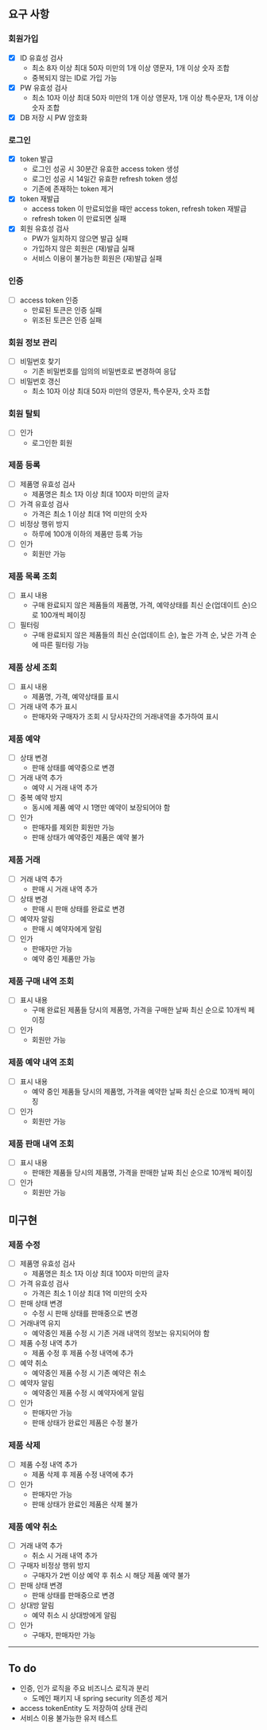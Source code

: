 ## 요구 사항

### 회원가입

- [x] ID 유효성 검사
    - 최소 8자 이상 최대 50자 미만의 1개 이상 영문자, 1개 이상 숫자 조합
    - 중복되지 않는 ID로 가입 가능
- [x] PW 유효성 검사
    - 최소 10자 이상 최대 50자 미만의 1개 이상 영문자, 1개 이상 특수문자, 1개 이상 숫자 조합
- [x] DB 저장 시 PW 암호화

### 로그인

- [x] token 발급
    - 로그인 성공 시 30분간 유효한 access token 생성
    - 로그인 성공 시 14일간 유효한 refresh token 생성
    - 기존에 존재하는 token 제거
- [x] token 재발급
    - access token 이 만료되었을 때만 access token, refresh token 재발급
    - refresh token 이 만료되면 실패
- [x] 회원 유효성 검사
    - PW가 일치하지 않으면 발급 실패
    - 가입하지 않은 회원은 (재)발급 실패
    - 서비스 이용이 불가능한 회원은 (재)발급 실패

### 인증

- [ ] access token 인증
    - 만료된 토큰은 인증 실패
    - 위조된 토큰은 인증 실패

### 회원 정보 관리

- [ ] 비밀번호 찾기
    - 기존 비밀번호를 임의의 비밀번호로 변경하여 응답
- [ ] 비밀번호 갱신
    - 최소 10자 이상 최대 50자 미만의 영문자, 특수문자, 숫자 조합

### 회원 탈퇴

- [ ] 인가
    - 로그인한 회원

### 제품 등록

- [ ] 제품명 유효성 검사
    - 제품명은 최소 1자 이상 최대 100자 미만의 글자
- [ ] 가격 유효성 검사
    - 가격은 최소 1 이상 최대 1억 미만의 숫자
- [ ] 비정상 행위 방지
    - 하루에 100개 이하의 제품만 등록 가능
- [ ] 인가
    - 회원만 가능

### 제품 목록 조회

- [ ] 표시 내용
    - 구매 완료되지 않은 제품들의 제품명, 가격, 예약상태를 최신 순(업데이트 순)으로 100개씩 페이징
- [ ] 필터링
    - 구매 완료되지 않은 제품들의 최신 순(업데이트 순), 높은 가격 순, 낮은 가격 순에 따른 필터링 가능

### 제품 상세 조회

- [ ] 표시 내용
    - 제품명, 가격, 예약상태를 표시
- [ ] 거래 내역 추가 표시
    - 판매자와 구매자가 조회 시 당사자간의 거래내역을 추가하여 표시

### 제품 예약

- [ ] 상태 변경
    - 판매 상태를 예약중으로 변경
- [ ] 거래 내역 추가
    - 예약 시 거래 내역 추가
- [ ] 중복 예약 방지
    - 동시에 제품 예약 시 1명만 예약이 보장되어야 함
- [ ] 인가
    - 판매자를 제외한 회원만 가능
    - 판매 상태가 예약중인 제품은 예약 불가

### 제품 거래

- [ ] 거래 내역 추가
    - 판매 시 거래 내역 추가
- [ ] 상태 변경
    - 판매 시 판매 상태를 완료로 변경
- [ ] 예약자 알림
    - 판매 시 예약자에게 알림
- [ ] 인가
    - 판매자만 가능
    - 예약 중인 제품만 가능

### 제품 구매 내역 조회

- [ ] 표시 내용
    - 구매 완료된 제품들 당시의 제품명, 가격을 구매한 날짜 최신 순으로 10개씩 페이징
- [ ] 인가
    - 회원만 가능

### 제품 예약 내역 조회

- [ ] 표시 내용
    - 예약 중인 제품들 당시의 제품명, 가격을 예약한 날짜 최신 순으로 10개씩 페이징
- [ ] 인가
    - 회원만 가능

### 제품 판매 내역 조회

- [ ] 표시 내용
    - 판매한 제품들 당시의 제품명, 가격을 판매한 날짜 최신 순으로 10개씩 페이징
- [ ] 인가
    - 회원만 가능

## 미구현

### 제품 수정

- [ ] 제품명 유효성 검사
    - 제품명은 최소 1자 이상 최대 100자 미만의 글자
- [ ] 가격 유효성 검사
    - 가격은 최소 1 이상 최대 1억 미만의 숫자
- [ ] 판매 상태 변경
    - 수정 시 판매 상태를 판매중으로 변경
- [ ] 거래내역 유지
    - 예약중인 제품 수정 시 기존 거래 내역의 정보는 유지되어야 함
- [ ] 제품 수정 내역 추가
    - 제품 수정 후 제품 수정 내역에 추가
- [ ] 예약 취소
    - 예약중인 제품 수정 시 기존 예약은 취소
- [ ] 예약자 알림
    - 예약중인 제품 수정 시 예약자에게 알림
- [ ] 인가
    - 판매자만 가능
    - 판매 상태가 완료인 제품은 수정 불가

### 제품 삭제

- [ ] 제품 수정 내역 추가
    - 제품 삭제 후 제품 수정 내역에 추가
- [ ] 인가
    - 판매자만 가능
    - 판매 상태가 완료인 제품은 삭제 불가

### 제품 예약 취소

- [ ] 거래 내역 추가
    - 취소 시 거래 내역 추가
- [ ] 구매자 비정상 행위 방지
    - 구매자가 2번 이상 예약 후 취소 시 해당 제품 예약 불가
- [ ] 판매 상태 변경
    - 판매 상태를 판매중으로 변경
- [ ] 상대방 알림
    - 예약 취소 시 상대방에게 알림
- [ ] 인가
    - 구매자, 판매자만 가능

---

## To do

- 인증, 인가 로직을 주요 비즈니스 로직과 분리
    - 도메인 패키지 내 spring security 의존성 제거
- access tokenEntity 도 저장하여 상태 관리
- 서비스 이용 불가능한 유저 테스트
